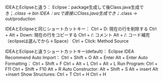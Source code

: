 IDEAとEclipseと違う：
Eclipse：package生成して後Class.java生成でき；*.class -> bin
IDEA：srcで直接にClass.java生成でき；*.class -> out/production

IDEAとEclipseと同じショートカットキー：
Ctrl + D: 現在の行を削除する
Ctrl + Alt + Down: 現在の行をコピーする
Ctrl + /: コメント
Alt + /: コード補完（eclipseは選んでから＋Space）
Ctrl + Click: Method Source

IDEAとEclipseと違うショートカットキー(default)：
							Eclipse					IDEA						Recommend
Auto Import：		Ctrl + Shift + O		Alt + Enter 			Alt + Enter 
Auto Formatting：	Ctrl + Shift + F		Ctrl + Alt + L			Ctrl + Alt + L
Run Program:		Ctrl + F11				Ctrl + Shift + F10	Alt + R
Auto Constructor:	Alt + Shift + S		Alt + insert			Alt +insert
Show Structures:	Ctrl + T					Ctrl + H					Ctrl + H
	  
			



